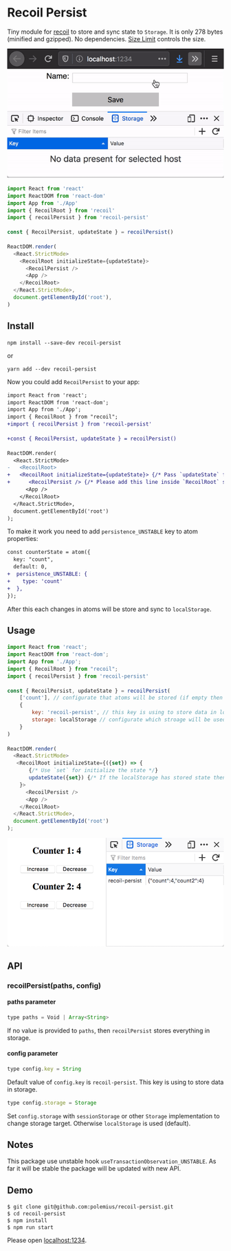 # Recoil Persist

Tiny module for [recoil](https://recoiljs.org) to store and sync state to
`Storage`. It is only 278  bytes (minified and gzipped). No dependencies.
[Size Limit] controls the size.

[Size Limit]:  https://github.com/ai/size-limit

![Example of persist state in localStorage](example.gif)

```js
import React from 'react'
import ReactDOM from 'react-dom'
import App from './App'
import { RecoilRoot } from 'recoil'
import { recoilPersist } from 'recoil-persist'

const { RecoilPersist, updateState } = recoilPersist()

ReactDOM.render(
  <React.StrictMode>
    <RecoilRoot initializeState={updateState}>
      <RecoilPersist />
      <App />
    </RecoilRoot>
  </React.StrictMode>,
  document.getElementById('root'),
)
```

## Install

```
npm install --save-dev recoil-persist
```

or

```
yarn add --dev recoil-persist
```

Now you could add `RecoilPersist` to your app:

```diff
import React from 'react';
import ReactDOM from 'react-dom';
import App from './App';
import { RecoilRoot } from "recoil";
+import { recoilPersist } from 'recoil-persist'

+const { RecoilPersist, updateState } = recoilPersist()

ReactDOM.render(
  <React.StrictMode>
-   <RecoilRoot>
+   <RecoilRoot initializeState={updateState}> {/* Pass `updateState` function to recoil */}
+      <RecoilPersist /> {/* Please add this line inside `RecoilRoot` scope */}
      <App />
    </RecoilRoot>
  </React.StrictMode>,
  document.getElementById('root')
);
```

To make it work you need to add `persistence_UNSTABLE` key to atom properties:

```diff
const counterState = atom({
  key: "count",
  default: 0,
+  persistence_UNSTABLE: {
+    type: 'count'
+  },
});
```

After this each changes in atoms will be store and sync to `localStorage`.

## Usage

```js
import React from 'react';
import ReactDOM from 'react-dom';
import App from './App';
import { RecoilRoot } from "recoil";
import { recoilPersist } from 'recoil-persist'

const { RecoilPersist, updateState } = recoilPersist(
    ['count'], // configurate that atoms will be stored (if empty then all atoms will be stored),
    {
        key: 'recoil-persist', // this key is using to store data in local storage
        storage: localStorage // configurate which stroage will be used to store the data
    }
)

ReactDOM.render(
  <React.StrictMode>
   <RecoilRoot initializeState={({set}) => {
       {/* Use `set` for initialize the state */}
       updateState({set}) {/* If the localStorage has stored state then init state will be overide */}
    }>
      <RecoilPersist />
      <App />
    </RecoilRoot>
  </React.StrictMode>,
  document.getElementById('root')
);
```

![Example of persist state in localStorage](example.png)

## API

### recoilPersist(paths, config)

#### paths parameter

```js
type paths = Void | Array<String>
```

If no value is provided to `paths`, then `recoilPersist` stores everything in
storage.

#### config parameter

```js
type config.key = String
```

Default value of `config.key` is `recoil-persist`. This key is using to store
data in storage.

```js
type config.storage = Storage
```

Set `config.storage` with `sessionStorage` or other `Storage` implementation to
change storage target. Otherwise `localStorage` is used (default).

## Notes

This package use unstable hook `useTransactionObservation_UNSTABLE`. As far it
will be stable the package will be updated with new API.

## Demo

```
$ git clone git@github.com:polemius/recoil-persist.git
$ cd recoil-persist
$ npm install
$ npm run start
```

Please open [localhost:1234](http://localhost:1234).
